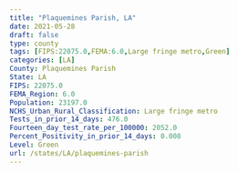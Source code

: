 ```yaml
---
title: "Plaquemines Parish, LA"
date: 2021-05-28
draft: false
type: county
tags: [FIPS:22075.0,FEMA:6.0,Large fringe metro,Green]
categories: [LA]
County: Plaquemines Parish
State: LA
FIPS: 22075.0
FEMA_Region: 6.0
Population: 23197.0
NCHS_Urban_Rural_Classification: Large fringe metro
Tests_in_prior_14_days: 476.0
Fourteen_day_test_rate_per_100000: 2052.0
Percent_Positivity_in_prior_14_days: 0.008
Level: Green
url: /states/LA/plaquemines-parish
---
```



